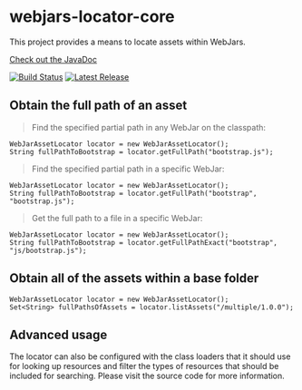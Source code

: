 webjars-locator-core
====================

This project provides a means to locate assets within WebJars.

[Check out the JavaDoc](https://javadoccentral.herokuapp.com/org.webjars/webjars-locator-core/latest)

[![Build Status](https://travis-ci.org/webjars/webjars-locator-core.svg?branch=master)](https://travis-ci.org/webjars/webjars-locator-core) [![Latest Release](https://img.shields.io/maven-central/v/org.webjars/webjars-locator-core.svg)](https://mvnrepository.com/artifact/org.webjars/webjars-locator-core)

Obtain the full path of an asset
--------------------------------

> Find the specified partial path in any WebJar on the classpath:

    WebJarAssetLocator locator = new WebJarAssetLocator();
    String fullPathToBootstrap = locator.getFullPath("bootstrap.js");

> Find the specified partial path in a specific WebJar:

    WebJarAssetLocator locator = new WebJarAssetLocator();
    String fullPathToBootstrap = locator.getFullPath("bootstrap", "bootstrap.js");

> Get the full path to a file in a specific WebJar:

    WebJarAssetLocator locator = new WebJarAssetLocator();
    String fullPathToBootstrap = locator.getFullPathExact("bootstrap", "js/bootstrap.js");

Obtain all of the assets within a base folder
---------------------------------------------

    WebJarAssetLocator locator = new WebJarAssetLocator();
    Set<String> fullPathsOfAssets = locator.listAssets("/multiple/1.0.0");
    

Advanced usage
--------------

The locator can also be configured with the class loaders that it should use for looking up resources and filter the types of resources that should be included for searching. Please visit the source code for more information.
